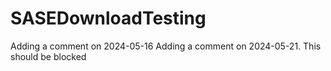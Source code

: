 # SASEDownloadTesting

Adding a comment on 2024-05-16
Adding a comment on 2024-05-21. This should be blocked
